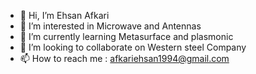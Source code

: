 - 👋 Hi, I’m Ehsan Afkari
- 👀 I’m interested in Microwave and Antennas
- 🌱 I’m currently learning Metasurface and plasmonic
- 💞️ I’m looking to collaborate on Western steel Company
- 📫 How to reach me : afkariehsan1994@gmail.com

<!---
EhsanAfkari/EhsanAfkari is a ✨ special ✨ repository because its `README.md` (this file) appears on your GitHub profile.
You can click the Preview link to take a look at your changes.
--->
